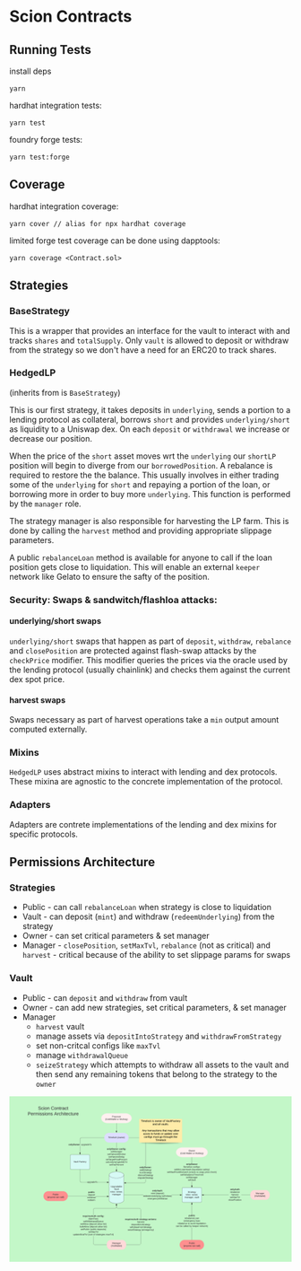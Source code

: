 # Scion Contracts

## Running Tests

install deps
```
yarn
```

hardhat integration tests:
```
yarn test
```

foundry forge tests:
```
yarn test:forge
```

## Coverage

hardhat integration coverage:
```
yarn cover // alias for npx hardhat coverage
```

limited forge test coverage can be done using dapptools:
```
yarn coverage <Contract.sol>
```

## Strategies

### BaseStrategy
This is a wrapper that provides an interface for the vault to interact with and tracks `shares` and `totalSupply`. Only `vault` is allowed to deposit or withdraw from the strategy so we don't have a need for an ERC20 to track shares. 

### HedgedLP
(inherits from is `BaseStrategy`)  

This is our first strategy, it takes deposits in `underlying`, sends a portion to a lending protocol as collateral, borrows `short` and provides `underlying/short` as liquidity to a Uniswap dex. On each `deposit` or `withdrawal` we increase or decrease our position.

When the price of the `short` asset moves wrt the `underlying` our `shortLP` position will begin to diverge from our `borrowedPosition`. A rebalance is required to restore the the balance. This usually involves in either trading some of the `underlying` for `short` and repaying a portion of the loan, or borrowing more in order to buy more `underlying`. This function is performed by the `manager` role.

The strategy manager is also responsible for harvesting the LP farm. This is done by calling the `harvest` method and providing appropriate slippage parameters. 

A public `rebalanceLoan` method is available for anyone to call if the loan position gets close to liquidation. This will enable an external `keeper` network like Gelato to ensure the safty of the position.

### Security: Swaps & sandwitch/flashloa attacks:
#### underlying/short swaps
`underlying/short` swaps that happen as part of `deposit`, `withdraw`, `rebalance` and `closePosition` are protected against flash-swap attacks by the `checkPrice` modifier. This modifier queries the prices via the oracle used by the lending protocol (usually chainlink) and checks them against the current dex spot price. 

#### harvest swaps
Swaps necessary as part of harvest operations take a `min` output amount computed externally. 

### Mixins
`HedgedLP` uses abstract mixins to interact with lending and dex protocols. These mixina are agnostic to the concrete implementation of the protocol.

### Adapters
Adapters are contrete implementations of the lending and dex mixins for specific protocols. 

## Permissions Architecture

### Strategies
 - Public - can call `rebalanceLoan` when strategy is close to liquidation
 - Vault - can deposit (`mint`) and withdraw (`redeemUnderlying`) from the strategy
 - Owner - can set critical parameters & set manager
 - Manager - `closePosition`, `setMaxTvl`, `rebalance` (not as critical) and `harvest` - critical because of the ability to set slippage params for swaps

### Vault
 - Public - can `deposit` and `withdraw` from vault
 - Owner - can add new strategies, set critical parameters, & set manager
 - Manager
   - `harvest` vault
   - manage assets via `depositIntoStrategy` and `withdrawFromStrategy`
   - set non-critcal configs like `maxTvl`
   - manage `withdrawalQueue` 
   - `seizeStrategy` which attempts to withdraw all assets to the vault and then send any remaining tokens that belong to the strategy to the `owner`

![permissions architecture](https://github.com/scion-finance/contracts/blob/dev/docs/permissions.png?raw=true)
